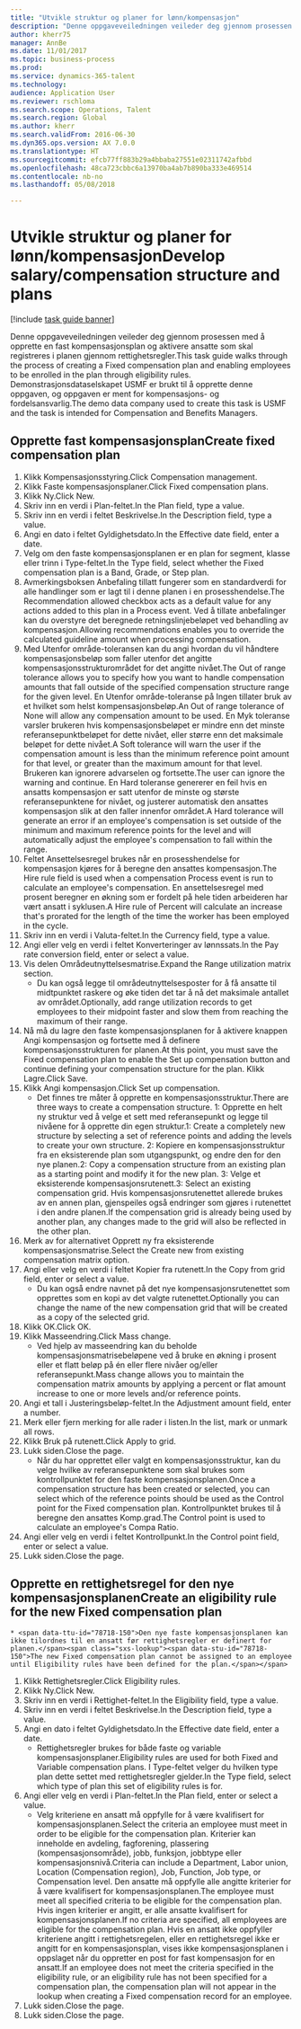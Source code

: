 ```yaml
--- 
title: "Utvikle struktur og planer for lønn/kompensasjon"
description: "Denne oppgaveveiledningen veileder deg gjennom prosessen med å opprette en fast kompensasjonsplan og aktivere ansatte som skal registreres i planen gjennom rettighetsregler."
author: kherr75
manager: AnnBe
ms.date: 11/01/2017
ms.topic: business-process
ms.prod: 
ms.service: dynamics-365-talent
ms.technology: 
audience: Application User
ms.reviewer: rschloma
ms.search.scope: Operations, Talent
ms.search.region: Global
ms.author: kherr
ms.search.validFrom: 2016-06-30
ms.dyn365.ops.version: AX 7.0.0
ms.translationtype: HT
ms.sourcegitcommit: efcb77ff883b29a4bbaba27551e02311742afbbd
ms.openlocfilehash: 48ca723cbbc6a13970ba4ab7b890ba333e469514
ms.contentlocale: nb-no
ms.lasthandoff: 05/08/2018

---
```

# <a name="develop-salarycompensation-structure-and-plans"></a><span data-ttu-id="78718-103">Utvikle struktur og planer for lønn/kompensasjon</span><span class="sxs-lookup"><span data-stu-id="78718-103">Develop salary/compensation structure and plans</span></span>

[!include [task guide banner](../../includes/task-guide-banner.md)]

<span data-ttu-id="78718-104">Denne oppgaveveiledningen veileder deg gjennom prosessen med å opprette en fast kompensasjonsplan og aktivere ansatte som skal registreres i planen gjennom rettighetsregler.</span><span class="sxs-lookup"><span data-stu-id="78718-104">This task guide walks through the process of creating a Fixed compensation plan and enabling employees to be enrolled in the plan through eligibility rules.</span></span> <span data-ttu-id="78718-105">Demonstrasjonsdataselskapet USMF er brukt til å opprette denne oppgaven, og oppgaven er ment for kompensasjons- og fordelsansvarlig.</span><span class="sxs-lookup"><span data-stu-id="78718-105">The demo data company used to create this task is USMF and the task is intended for Compensation and Benefits Managers.</span></span>


## <a name="create-fixed-compensation-plan"></a><span data-ttu-id="78718-106">Opprette fast kompensasjonsplan</span><span class="sxs-lookup"><span data-stu-id="78718-106">Create fixed compensation plan</span></span>
1. <span data-ttu-id="78718-107">Klikk Kompensasjonsstyring.</span><span class="sxs-lookup"><span data-stu-id="78718-107">Click Compensation management.</span></span>
2. <span data-ttu-id="78718-108">Klikk Faste kompensasjonsplaner.</span><span class="sxs-lookup"><span data-stu-id="78718-108">Click Fixed compensation plans.</span></span>
3. <span data-ttu-id="78718-109">Klikk Ny.</span><span class="sxs-lookup"><span data-stu-id="78718-109">Click New.</span></span>
4. <span data-ttu-id="78718-110">Skriv inn en verdi i Plan-feltet.</span><span class="sxs-lookup"><span data-stu-id="78718-110">In the Plan field, type a value.</span></span>
5. <span data-ttu-id="78718-111">Skriv inn en verdi i feltet Beskrivelse.</span><span class="sxs-lookup"><span data-stu-id="78718-111">In the Description field, type a value.</span></span>
6. <span data-ttu-id="78718-112">Angi en dato i feltet Gyldighetsdato.</span><span class="sxs-lookup"><span data-stu-id="78718-112">In the Effective date field, enter a date.</span></span>
7. <span data-ttu-id="78718-113">Velg om den faste kompensasjonsplanen er en plan for segment, klasse eller trinn i Type-feltet.</span><span class="sxs-lookup"><span data-stu-id="78718-113">In the Type field, select whether the Fixed compensation plan is a Band, Grade, or Step plan.</span></span>
8. <span data-ttu-id="78718-114">Avmerkingsboksen Anbefaling tillatt fungerer som en standardverdi for alle handlinger som er lagt til i denne planen i en prosesshendelse.</span><span class="sxs-lookup"><span data-stu-id="78718-114">The Recommendation allowed checkbox acts as a default value for any actions added to this plan in a Process event.</span></span>  <span data-ttu-id="78718-115">Ved å tillate anbefalinger kan du overstyre det beregnede retningslinjebeløpet ved behandling av kompensasjon.</span><span class="sxs-lookup"><span data-stu-id="78718-115">Allowing recommendations enables you to override the calculated guideline amount when processing compensation.</span></span>
9. <span data-ttu-id="78718-116">Med Utenfor område-toleransen kan du angi hvordan du vil håndtere kompensasjonsbeløp som faller utenfor det angitte kompensasjonsstrukturområdet for det angitte nivået.</span><span class="sxs-lookup"><span data-stu-id="78718-116">The Out of range tolerance allows you to specify how you want to handle compensation amounts that fall outside of the specified compensation structure range for the given level.</span></span>  <span data-ttu-id="78718-117">En Utenfor område-toleranse på Ingen tillater bruk av et hvilket som helst kompensasjonsbeløp.</span><span class="sxs-lookup"><span data-stu-id="78718-117">An Out of range tolerance of None will allow any compensation amount to be used.</span></span>  <span data-ttu-id="78718-118">En Myk toleranse varsler brukeren hvis kompensasjonsbeløpet er mindre enn det minste referansepunktbeløpet for dette nivået, eller større enn det maksimale beløpet for dette nivået.</span><span class="sxs-lookup"><span data-stu-id="78718-118">A Soft tolerance will warn the user if the compensation amount is less than the minimum reference point amount for that level, or greater than the maximum amount for that level.</span></span> <span data-ttu-id="78718-119">Brukeren kan ignorere advarselen og fortsette.</span><span class="sxs-lookup"><span data-stu-id="78718-119">The user can ignore the warning and continue.</span></span>  <span data-ttu-id="78718-120">En Hard toleranse genererer en feil hvis en ansatts kompensasjon er satt utenfor de minste og største referansepunktene for nivået, og justerer automatisk den ansattes kompensasjon slik at den faller innenfor området.</span><span class="sxs-lookup"><span data-stu-id="78718-120">A Hard tolerance will generate an error if an employee's compensation is set outside of the minimum and maximum reference points for the level and will automatically adjust the employee's compensation to fall within the range.</span></span>
10. <span data-ttu-id="78718-121">Feltet Ansettelsesregel brukes når en prosesshendelse for kompensasjon kjøres for å beregne den ansattes kompensasjon.</span><span class="sxs-lookup"><span data-stu-id="78718-121">The Hire rule field is used when a compensation Process event is run to calculate an employee's compensation.</span></span>  <span data-ttu-id="78718-122">En ansettelsesregel med prosent beregner en økning som er fordelt på hele tiden arbeideren har vært ansatt i syklusen.</span><span class="sxs-lookup"><span data-stu-id="78718-122">A Hire rule of Percent will calculate an increase that's prorated for the length of the time the worker has been employed in the cycle.</span></span>
11. <span data-ttu-id="78718-123">Skriv inn en verdi i Valuta-feltet.</span><span class="sxs-lookup"><span data-stu-id="78718-123">In the Currency field, type a value.</span></span>
12. <span data-ttu-id="78718-124">Angi eller velg en verdi i feltet Konverteringer av lønnssats.</span><span class="sxs-lookup"><span data-stu-id="78718-124">In the Pay rate conversion field, enter or select a value.</span></span>
13. <span data-ttu-id="78718-125">Vis delen Områdeutnyttelsesmatrise.</span><span class="sxs-lookup"><span data-stu-id="78718-125">Expand the Range utilization matrix section.</span></span>
    * <span data-ttu-id="78718-126">Du kan også legge til områdeutnyttelsesposter for å få ansatte til midtpunktet raskere og øke tiden det tar å nå det maksimale antallet av området.</span><span class="sxs-lookup"><span data-stu-id="78718-126">Optionally, add range utilization records to get employees to their midpoint faster and slow them from reaching the maximum of their range.</span></span>  
14. <span data-ttu-id="78718-127">Nå må du lagre den faste kompensasjonsplanen for å aktivere knappen Angi kompensasjon og fortsette med å definere kompensasjonsstrukturen for planen.</span><span class="sxs-lookup"><span data-stu-id="78718-127">At this point, you must save the Fixed compensation plan to enable the Set up compensation button and continue defining your compensation structure for the plan.</span></span>  <span data-ttu-id="78718-128">Klikk Lagre.</span><span class="sxs-lookup"><span data-stu-id="78718-128">Click Save.</span></span>
15. <span data-ttu-id="78718-129">Klikk Angi kompensasjon.</span><span class="sxs-lookup"><span data-stu-id="78718-129">Click Set up compensation.</span></span>
    * <span data-ttu-id="78718-130">Det finnes tre måter å opprette en kompensasjonsstruktur.</span><span class="sxs-lookup"><span data-stu-id="78718-130">There are three ways to create a compensation structure.</span></span> <span data-ttu-id="78718-131">1: Opprette en helt ny struktur ved å velge et sett med referansepunkt og legge til nivåene for å opprette din egen struktur.</span><span class="sxs-lookup"><span data-stu-id="78718-131">1: Create a completely new structure by selecting a set of reference points and adding the levels to create your own structure.</span></span> <span data-ttu-id="78718-132">2: Kopiere en kompensasjonsstruktur fra en eksisterende plan som utgangspunkt, og endre den for den nye planen.</span><span class="sxs-lookup"><span data-stu-id="78718-132">2: Copy a compensation structure from an existing plan as a starting point and modify it for the new plan.</span></span> <span data-ttu-id="78718-133">3: Velge et eksisterende kompensasjonsrutenett.</span><span class="sxs-lookup"><span data-stu-id="78718-133">3: Select an existing compensation grid.</span></span> <span data-ttu-id="78718-134">Hvis kompensasjonsrutenettet allerede brukes av en annen plan, gjenspeiles også endringer som gjøres i rutenettet i den andre planen.</span><span class="sxs-lookup"><span data-stu-id="78718-134">If the compensation grid is already being used by another plan, any changes made to the grid will also be reflected in the other plan.</span></span>  
16. <span data-ttu-id="78718-135">Merk av for alternativet Opprett ny fra eksisterende kompensasjonsmatrise.</span><span class="sxs-lookup"><span data-stu-id="78718-135">Select the Create new from existing compensation matrix option.</span></span>
17. <span data-ttu-id="78718-136">Angi eller velg en verdi i feltet Kopier fra rutenett.</span><span class="sxs-lookup"><span data-stu-id="78718-136">In the Copy from grid field, enter or select a value.</span></span>
    * <span data-ttu-id="78718-137">Du kan også endre navnet på det nye kompensasjonsrutenettet som opprettes som en kopi av det valgte rutenettet.</span><span class="sxs-lookup"><span data-stu-id="78718-137">Optionally you can change the name of the new compensation grid that will be created as a copy of the selected grid.</span></span>  
18. <span data-ttu-id="78718-138">Klikk OK.</span><span class="sxs-lookup"><span data-stu-id="78718-138">Click OK.</span></span>
19. <span data-ttu-id="78718-139">Klikk Masseendring.</span><span class="sxs-lookup"><span data-stu-id="78718-139">Click Mass change.</span></span>
    * <span data-ttu-id="78718-140">Ved hjelp av masseendring kan du beholde kompensasjonsmatrisebeløpene ved å bruke en økning i prosent eller et flatt beløp på én eller flere nivåer og/eller referansepunkt.</span><span class="sxs-lookup"><span data-stu-id="78718-140">Mass change allows you to maintain the compensation matrix amounts by applying a percent or flat amount increase to one or more levels and/or reference points.</span></span>  
20. <span data-ttu-id="78718-141">Angi et tall i Justeringsbeløp-feltet.</span><span class="sxs-lookup"><span data-stu-id="78718-141">In the Adjustment amount field, enter a number.</span></span>
21. <span data-ttu-id="78718-142">Merk eller fjern merking for alle rader i listen.</span><span class="sxs-lookup"><span data-stu-id="78718-142">In the list, mark or unmark all rows.</span></span>
22. <span data-ttu-id="78718-143">Klikk Bruk på rutenett.</span><span class="sxs-lookup"><span data-stu-id="78718-143">Click Apply to grid.</span></span>
23. <span data-ttu-id="78718-144">Lukk siden.</span><span class="sxs-lookup"><span data-stu-id="78718-144">Close the page.</span></span>
    * <span data-ttu-id="78718-145">Når du har opprettet eller valgt en kompensasjonsstruktur, kan du velge hvilke av referansepunktene som skal brukes som kontrollpunktet for den faste kompensasjonsplanen.</span><span class="sxs-lookup"><span data-stu-id="78718-145">Once a compensation structure has been created or selected, you can select which of the reference points should be used as the Control point for the Fixed compensation plan.</span></span>  <span data-ttu-id="78718-146">Kontrollpunktet brukes til å beregne den ansattes Komp.grad.</span><span class="sxs-lookup"><span data-stu-id="78718-146">The Control point is used to calculate an employee's Compa Ratio.</span></span>  
24. <span data-ttu-id="78718-147">Angi eller velg en verdi i feltet Kontrollpunkt.</span><span class="sxs-lookup"><span data-stu-id="78718-147">In the Control point field, enter or select a value.</span></span>
25. <span data-ttu-id="78718-148">Lukk siden.</span><span class="sxs-lookup"><span data-stu-id="78718-148">Close the page.</span></span>

## <a name="create-an-eligibility-rule-for-the-new-fixed-compensation-plan"></a><span data-ttu-id="78718-149">Opprette en rettighetsregel for den nye kompensasjonsplanen</span><span class="sxs-lookup"><span data-stu-id="78718-149">Create an eligibility rule for the new Fixed compensation plan</span></span>
    * <span data-ttu-id="78718-150">Den nye faste kompensasjonsplanen kan ikke tilordnes til en ansatt før rettighetsregler er definert for planen.</span><span class="sxs-lookup"><span data-stu-id="78718-150">The new Fixed compensation plan cannot be assigned to an employee until Eligibility rules have been defined for the plan.</span></span>  
1. <span data-ttu-id="78718-151">Klikk Rettighetsregler.</span><span class="sxs-lookup"><span data-stu-id="78718-151">Click Eligibility rules.</span></span>
2. <span data-ttu-id="78718-152">Klikk Ny.</span><span class="sxs-lookup"><span data-stu-id="78718-152">Click New.</span></span>
3. <span data-ttu-id="78718-153">Skriv inn en verdi i Rettighet-feltet.</span><span class="sxs-lookup"><span data-stu-id="78718-153">In the Eligibility field, type a value.</span></span>
4. <span data-ttu-id="78718-154">Skriv inn en verdi i feltet Beskrivelse.</span><span class="sxs-lookup"><span data-stu-id="78718-154">In the Description field, type a value.</span></span>
5. <span data-ttu-id="78718-155">Angi en dato i feltet Gyldighetsdato.</span><span class="sxs-lookup"><span data-stu-id="78718-155">In the Effective date field, enter a date.</span></span>
    * <span data-ttu-id="78718-156">Rettighetsregler brukes for både faste og variable kompensasjonsplaner.</span><span class="sxs-lookup"><span data-stu-id="78718-156">Eligibility rules are used for both Fixed and Variable compensation plans.</span></span>  <span data-ttu-id="78718-157">I Type-feltet velger du hvilken type plan dette settet med rettighetsregler gjelder.</span><span class="sxs-lookup"><span data-stu-id="78718-157">In the Type field, select which type of plan this set of eligibility rules is for.</span></span>  
6. <span data-ttu-id="78718-158">Angi eller velg en verdi i Plan-feltet.</span><span class="sxs-lookup"><span data-stu-id="78718-158">In the Plan field, enter or select a value.</span></span>
    * <span data-ttu-id="78718-159">Velg kriteriene en ansatt må oppfylle for å være kvalifisert for kompensasjonsplanen.</span><span class="sxs-lookup"><span data-stu-id="78718-159">Select the criteria an employee must meet in order to be eligible for the compensation plan.</span></span> <span data-ttu-id="78718-160">Kriterier kan inneholde en avdeling, fagforening, plassering (kompensasjonsområde), jobb, funksjon, jobbtype eller kompensasjonsnivå.</span><span class="sxs-lookup"><span data-stu-id="78718-160">Criteria can include a Department, Labor union, Location (Compensation region), Job, Function, Job type, or Compensation level.</span></span> <span data-ttu-id="78718-161">Den ansatte må oppfylle alle angitte kriterier for å være kvalifisert for kompensasjonsplanen.</span><span class="sxs-lookup"><span data-stu-id="78718-161">The employee must meet all specified criteria to be eligible for the compensation plan.</span></span> <span data-ttu-id="78718-162">Hvis ingen kriterier er angitt, er alle ansatte kvalifisert for kompensasjonsplanen.</span><span class="sxs-lookup"><span data-stu-id="78718-162">If no criteria are specified, all employees are eligible for the compensation plan.</span></span> <span data-ttu-id="78718-163">Hvis en ansatt ikke oppfyller kriteriene angitt i rettighetsregelen, eller en rettighetsregel ikke er angitt for en kompensasjonsplan, vises ikke kompensasjonsplanen i oppslaget når du oppretter en post for fast kompensasjon for en ansatt.</span><span class="sxs-lookup"><span data-stu-id="78718-163">If an employee does not meet the criteria specified in the eligibility rule, or an eligibility rule has not been specified for a compensation plan, the compensation plan will not appear in the lookup when creating a Fixed compensation record for an employee.</span></span>  
7. <span data-ttu-id="78718-164">Lukk siden.</span><span class="sxs-lookup"><span data-stu-id="78718-164">Close the page.</span></span>
8. <span data-ttu-id="78718-165">Lukk siden.</span><span class="sxs-lookup"><span data-stu-id="78718-165">Close the page.</span></span>



